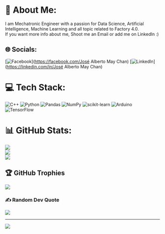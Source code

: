 # 💫 About Me:
I am Mechatronic Engineer with a passion for Data Science, Artificial Intelligence, Machine Learning and all topic related to Factory 4.0.<br>If you want more info about me, Shoot me an Email or add me on LinkedIn :)


## 🌐 Socials:
[![Facebook](https://img.shields.io/badge/Facebook-%231877F2.svg?logo=Facebook&logoColor=white)](https://facebook.com/José Alberto May Chan) [![LinkedIn](https://img.shields.io/badge/LinkedIn-%230077B5.svg?logo=linkedin&logoColor=white)](https://linkedin.com/in/José Alberto May Chan) 

# 💻 Tech Stack:
![C++](https://img.shields.io/badge/c++-%2300599C.svg?style=for-the-badge&logo=c%2B%2B&logoColor=white) ![Python](https://img.shields.io/badge/python-3670A0?style=for-the-badge&logo=python&logoColor=ffdd54) ![Pandas](https://img.shields.io/badge/pandas-%23150458.svg?style=for-the-badge&logo=pandas&logoColor=white) ![NumPy](https://img.shields.io/badge/numpy-%23013243.svg?style=for-the-badge&logo=numpy&logoColor=white) ![scikit-learn](https://img.shields.io/badge/scikit--learn-%23F7931E.svg?style=for-the-badge&logo=scikit-learn&logoColor=white) ![Arduino](https://img.shields.io/badge/-Arduino-00979D?style=for-the-badge&logo=Arduino&logoColor=white) ![TensorFlow](https://img.shields.io/badge/TensorFlow-%23FF6F00.svg?style=for-the-badge&logo=TensorFlow&logoColor=white)
# 📊 GitHub Stats:
![](https://github-readme-stats.vercel.app/api?username=May-or-not&theme=midnight-purple&hide_border=false&include_all_commits=true&count_private=true)<br/>
![](https://github-readme-streak-stats.herokuapp.com/?user=May-or-not&theme=midnight-purple&hide_border=false)<br/>
![](https://github-readme-stats.vercel.app/api/top-langs/?username=May-or-not&theme=midnight-purple&hide_border=false&include_all_commits=true&count_private=true&layout=compact)

## 🏆 GitHub Trophies
![](https://github-profile-trophy.vercel.app/?username=May-or-not&theme=tokyonight&no-frame=false&no-bg=false&margin-w=4)

### ✍️ Random Dev Quote
![](https://quotes-github-readme.vercel.app/api?type=horizontal&theme=radical)

---
[![](https://visitcount.itsvg.in/api?id=May-or-not&icon=3&color=6)](https://visitcount.itsvg.in)
